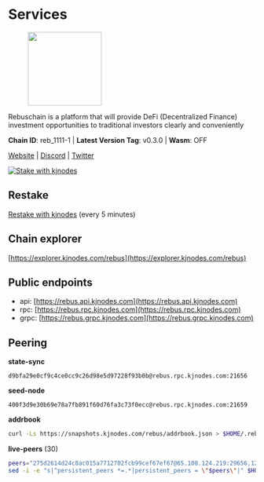 # Services

<figure><img src="https://raw.githubusercontent.com/kj89/testnet_manuals/main/pingpub/logos/rebus.png" width="150" alt=""><figcaption></figcaption></figure>

Rebuschain is a platform that will provide DeFi (Decentralized Finance)  investment opportunities to traditional investors clearly and conveniently

**Chain ID**: reb_1111-1 | **Latest Version Tag**: v0.3.0 | **Wasm**: OFF

[Website](https://www.rebuschain.com) | [Discord](https://discord.gg/rebuschain) | [Twitter](https://twitter.com/RebusChain)

[![Stake with kjnodes](https://i.ibb.co/cr44Q8j/button-stake-with-kjnodes.png)](https://restake.app/rebus/rebusvaloper1vndzy8y55ylgpmmsc34uy8rm6kqlml6ffs9lrv)

## Restake

[Restake with kjnodes](https://restake.app/rebus/rebusvaloper1vndzy8y55ylgpmmsc34uy8rm6kqlml6ffs9lrv) (every 5 minutes)
## Chain explorer
[https://explorer.kjnodes.com/rebus](https://explorer.kjnodes.com/rebus)

## Public endpoints

* api: [https://rebus.api.kjnodes.com](https://rebus.api.kjnodes.com)
* rpc: [https://rebus.rpc.kjnodes.com](https://rebus.rpc.kjnodes.com)
* grpc: [https://rebus.grpc.kjnodes.com](https://rebus.grpc.kjnodes.com)

## Peering

**state-sync**

```text
d9bfa29e0cf9c4ce0cc9c26d98e5d97228f93b0b@rebus.rpc.kjnodes.com:21656
```

**seed-node**

```text
400f3d9e30b69e78a7fb891f60d76fa3c73f0ecc@rebus.rpc.kjnodes.com:21659
```

**addrbook**
```bash
curl -Ls https://snapshots.kjnodes.com/rebus/addrbook.json > $HOME/.rebusd/config/addrbook.json
```

**live-peers** (30)
```bash
peers="275d2614d24c8ac015a7712702fcb99cef67ef67@65.108.124.219:29656,12e6bea6650a53150c01ca3897e4a0b94d6e9d4e@135.181.141.47:26656,641b33b0e909630868133820605edf2b4ba4969a@65.109.49.109:26656,faf349e185255c4aa2786da4f8ac70ea13849db0@169.155.45.128:26656,b212d5740b2e11e54f56b072dc13b6134650cfb5@169.155.168.16:26656,89757803f40da51678451735445ad40d5b15e059@169.155.44.106:26656,e056318da91e77585f496333040e00e12f6941d1@51.83.97.166:26656,8f023504e27873141164b6fbf1c4b788ff8d533b@159.69.200.24:26656,4e3e545e85000045ef44905ab683a5db6f87cdbe@88.198.32.17:37656,3e319c765b7b48d518a2e3218efc317234b81681@142.132.159.188:26656,ff7621be29e39e9fdf07f2501e1a217201ca29ee@213.239.207.175:39656,cd71aa366822800a2aa7051fae69127f78b3f203@188.165.225.226:26656,69e27ab9b46350654805df3ea8d9ac2f00af4e4c@38.242.244.85:26656,f4ad005ee8ec25508c498294e9e83d81b188ea49@185.248.24.16:21656,89ded0a3987d22e46b756fead439e2a4d25f23cb@185.144.99.30:26656,34e3178b6e0f25451fd690c15fc199d5a9bdfb9b@15.204.197.11:26656,ebc4d27be0c87f537b44250c2e22ad349dc59fb6@158.69.116.134:26656,fa292bfad37826c9da43894b349b1480dff516b5@65.108.99.254:31656,241c83e7a6ff769d66be0c4848db44cdcac8b4b0@192.99.62.83:26656,3cc5fb5f6140ac4e57dfc80940c8a06daa299c89@51.77.195.46:26656,40fa2184a7a81e0aae2f9354632e766608afc22a@135.181.207.115:56656,d9bfa29e0cf9c4ce0cc9c26d98e5d97228f93b0b@65.109.88.38:21656,a7d96dc929824613315dcc1c90fee119f28cc51f@164.152.160.207:26656,237bfc05da5f8cabee00f148995333f37186d232@164.68.121.101:26656,d3a8fdbe6776fc71998fa893abcd634461b52b19@65.109.92.241:40106,0fedf7695d9e2721663c1d573d6d81a14c21533e@65.21.90.137:12856,6ac55af662061d3669d7c70961a8fd87ba2f2075@65.108.200.142:26696,6dc49b312a98051351f0347568c294fea83a5f9a@51.79.27.21:11656,2f6b34ad97c4827dace87436f0299cf89fe0c056@136.243.95.80:46656,1fcb45323f9045707c0c344a60d7cb906008cfaf@65.109.80.176:26656"
sed -i -e "s|^persistent_peers *=.*|persistent_peers = \"$peers\"|" $HOME/.rebusd/config/config.toml
```
